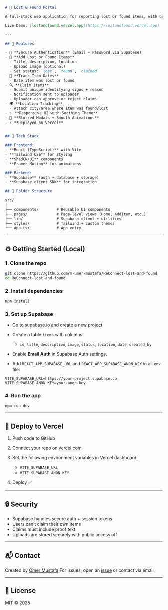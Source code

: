 
```md
# 🧳 Lost & Found Portal

A full-stack web application for reporting lost or found items, with built-in authentication, secure claim handling, and real-time status tracking.

Live Demo: [lostandfound.vercel.app](https://lostandfound.vercel.app)

---

## 🚀 Features

- 🔐 **Secure Authentication** (Email + Password via Supabase)
- 📝 **Add Lost or Found Items**
  - Title, description, location
  - Upload image (optional)
  - Set status: `lost`, `found`, `claimed`
- 📅 **Track Item Dates**
  - Date item was lost or found
- 🔍 **Claim Items**
  - Submit unique identifying signs + reason
  - Notification sent to uploader
  - Uploader can approve or reject claims
- 🌍 **Location Tracking**
  - Attach city/area where item was found/lost
- ✨ **Responsive UI with Soothing Theme**
- 🧼 **Blurred Modals + Smooth Animations**
- ⚡ **Deployed on Vercel**


## 🔧 Tech Stack

### Frontend:
- **React (TypeScript)** with Vite
- **Tailwind CSS** for styling
- **ShadCN/UI** components
- **Framer Motion** for animations

### Backend:
- **Supabase** (auth + database + storage)
- **Supabase client SDK** for integration

## 📁 Folder Structure

src/
│
├── components/        # Reusable UI components
├── pages/             # Page-level views (Home, AddItem, etc.)
├── lib/               # Supabase client + utilities
├── styles/            # Tailwind + custom themes
└── App.tsx            # App entry

````

---

## ⚙️ Getting Started (Local)

### 1. Clone the repo

```bash
git clone https://github.com/m-umer-mustafa/ReConnect-lost-and-found
cd ReConnect-lost-and-found
````

### 2. Install dependencies

```bash
npm install
```

### 3. Set up Supabase

* Go to [supabase.io](https://supabase.io) and create a new project.
* Create a table `items` with columns:

  * `id`, `title`, `description`, `image`, `status`, `location`, `date`, `created_by`
* Enable **Email Auth** in Supabase Auth settings.
* Add `REACT_APP_SUPABASE_URL` and `REACT_APP_SUPABASE_ANON_KEY` in a `.env` file:

```env
VITE_SUPABASE_URL=https://your-project.supabase.co
VITE_SUPABASE_ANON_KEY=your-anon-key
```

### 4. Run the app

```bash
npm run dev
```

---

## 🚀 Deploy to Vercel

1. Push code to GitHub
2. Connect your repo on [vercel.com](https://vercel.com)
3. Set the following environment variables in Vercel dashboard:

   * `VITE_SUPABASE_URL`
   * `VITE_SUPABASE_ANON_KEY`
4. Deploy ✅

---

## 🔒 Security

* Supabase handles secure auth + session tokens
* Users can’t claim their own items
* Claims must include proof text
* Uploads are stored securely with public access off

---

## 📬 Contact

Created by [Omer Mustafa](https://portfolio-zeta-olive-be5w7e5bhg.vercel.app/)
For issues, open an [issue](https://github.com/m-umer-mustafa) or contact via email.

---

## 📜 License

MIT © 2025

```
